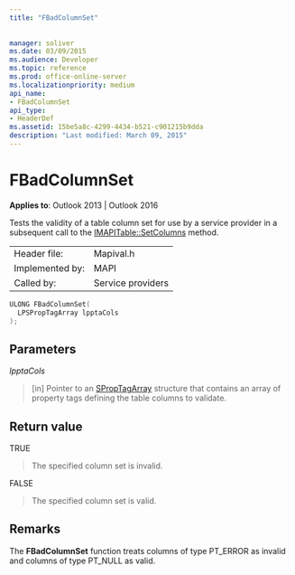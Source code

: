 ```yaml
---
title: "FBadColumnSet"
 
 
manager: soliver
ms.date: 03/09/2015
ms.audience: Developer
ms.topic: reference
ms.prod: office-online-server
ms.localizationpriority: medium
api_name:
- FBadColumnSet
api_type:
- HeaderDef
ms.assetid: 15be5a8c-4299-4434-b521-c901215b9dda
description: "Last modified: March 09, 2015"
---
```


# FBadColumnSet

  
  
**Applies to**: Outlook 2013 | Outlook 2016 
  
Tests the validity of a table column set for use by a service provider in a subsequent call to the [IMAPITable::SetColumns](imapitable-setcolumns.md) method. 
  
|||
|:-----|:-----|
|Header file:  <br/> |Mapival.h  <br/> |
|Implemented by:  <br/> |MAPI  <br/> |
|Called by:  <br/> |Service providers  <br/> |
   
```cpp
ULONG FBadColumnSet(
  LPSPropTagArray lpptaCols
);
```

## Parameters

 _lpptaCols_
  
> [in] Pointer to an [SPropTagArray](sproptagarray.md) structure that contains an array of property tags defining the table columns to validate. 
    
## Return value

TRUE 
  
> The specified column set is invalid. 
    
FALSE 
  
> The specified column set is valid.
    
## Remarks

The **FBadColumnSet** function treats columns of type PT_ERROR as invalid and columns of type PT_NULL as valid. 
  

